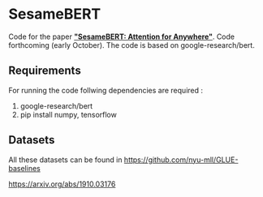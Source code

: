 # SesameBERT

Code for the paper **["SesameBERT: Attention for Anywhere"](https://arxiv.org/pdf/1910.03176.pdf)**. Code forthcoming (early October). The code is based on google-research/bert.

## Requirements

For running the code follwing dependencies are required :

1. google-research/bert 
2. pip install numpy, tensorflow 

## Datasets

All these datasets can be found in https://github.com/nyu-mll/GLUE-baselines


https://arxiv.org/abs/1910.03176
